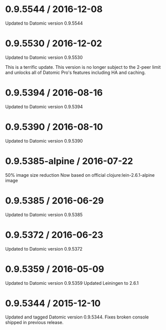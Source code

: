 
0.9.5544 / 2016-12-08
==================
Updated to Datomic version 0.9.5544

0.9.5530 / 2016-12-02
==================
Updated to Datomic version 0.9.5530

This is a terrific update. This version is no longer subject
to the 2-peer limit and unlocks all of Datomic Pro's features
including HA and caching.

0.9.5394 / 2016-08-16
==================
Updated to Datomic version 0.9.5394

0.9.5390 / 2016-08-10
==================
Updated to Datomic version 0.9.5390

0.9.5385-alpine / 2016-07-22
=============================
50% image size reduction
Now based on official clojure:lein-2.6.1-alpine image 

0.9.5385 / 2016-06-29
=====================
Updated to Datomic version 0.9.5385

0.9.5372 / 2016-06-23
=====================
Updated to Datomic version 0.9.5372

0.9.5359 / 2016-05-09
=====================
Updated to Datomic version 0.9.5359
Updated Leiningen to 2.6.1

0.9.5344 / 2015-12-10
=====================
Updated and tagged Datomic version 0.9.5344.
Fixes broken console shipped in previous release.
